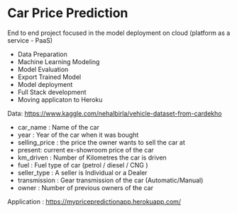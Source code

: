 # Car Price Prediction

End to end project focused in the model deployment on cloud (platform as a service - PaaS) 

- Data Preparation
- Machine Learning Modeling
- Model Evaluation
- Export Trained Model 
- Model deployment
- Full Stack development 
- Moving applicaton to Heroku  

Data: https://www.kaggle.com/nehalbirla/vehicle-dataset-from-cardekho

- car_name : Name of the car 
- year : Year of the car when it was bought 
- selling_price : the price the owner wants to sell the car at 
- present: current ex-showroom price of the car
- km_driven : Number of Kilometres the car is driven
- fuel : Fuel type of car (petrol / diesel / CNG )
- seller_type : A seller is Individual or a Dealer
- transmission : Gear transmission of the car (Automatic/Manual)
- owner : Number of previous owners of the car

Application : https://mypricepredictionapp.herokuapp.com/

